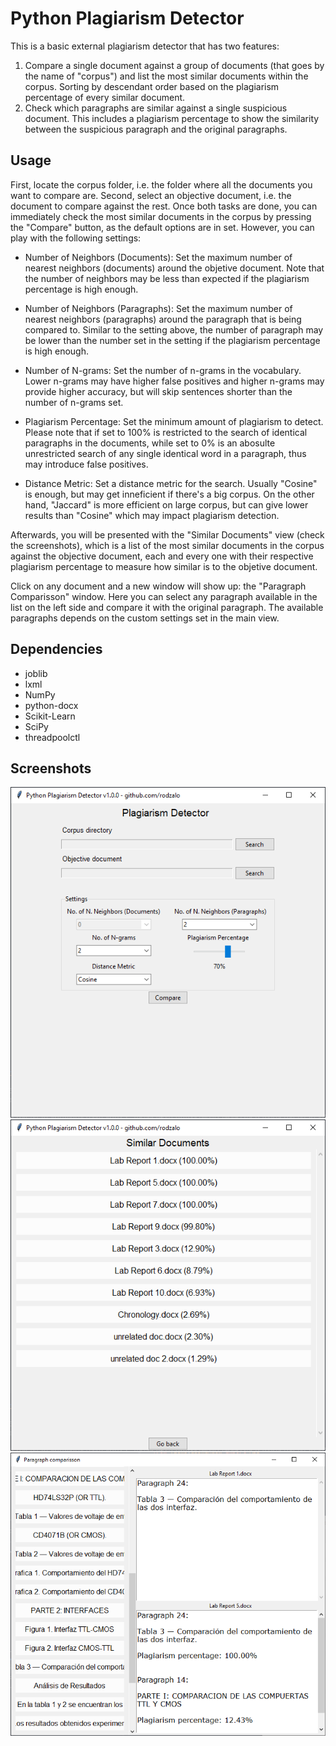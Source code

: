 # Python Plagiarism Detector

This is a basic external plagiarism detector that has two features: 
1. Compare a single document against a group of documents (that goes by the name of "corpus") and list the most similar documents within the corpus. Sorting by descendant order based on the plagiarism percentage of every similar document.
2. Check which paragraphs are similar against a single suspicious document. This includes a plagiarism percentage to show the similarity between the suspicious paragraph and the original paragraphs.

## Usage

First, locate the corpus folder, i.e. the folder where all the documents you want to compare are. Second, select an objective document, i.e. the document to compare against the rest. Once both tasks are done, you can immediately check the most similar documents in the corpus by pressing the "Compare" button, as the default options are in set. However, you can play with the following settings:

- Number of Neighbors (Documents): Set the maximum number of nearest neighbors (documents) around the objetive document. Note that the number of neighbors may be less than expected if the plagiarism percentage is high enough.

- Number of Neighbors (Paragraphs): Set the maximum number of nearest neighbors (paragraphs) around the paragraph that is being compared to. Similar to the setting above, the number of paragraph may be lower than the number set in the setting if the plagiarism percentage is high enough.

- Number of N-grams: Set the number of n-grams in the vocabulary. Lower n-grams may have higher false positives and higher n-grams may provide higher accuracy, but will skip sentences shorter than the number of n-grams set.

- Plagiarism Percentage: Set the minimum amount of plagiarism to detect. Please note that if set to 100% is restricted to the search of identical paragraphs in the documents, while set to 0% is an abosulte unrestricted search of any single identical word in a paragraph, thus may introduce false positives.

- Distance Metric: Set a distance metric for the search. Usually "Cosine" is enough, but may get inneficient if there's a big corpus. On the other hand, "Jaccard" is more efficient on large corpus, but can give lower results than "Cosine" which may impact plagiarism detection.

Afterwards, you will be presented with the "Similar Documents" view (check the screenshots), which is a list of the most similar documents in the corpus against the objective document, each and every one with their respective plagiarism percentage to measure how similar is to the objetive document. 

Click on any document and a new window will show up: the "Paragraph Comparisson" window. Here you can select any paragraph available in the list on the left side and compare it with the original paragraph. The available paragraphs depends on the custom settings set in the main view.

## Dependencies

- joblib
- lxml
- NumPy
- python-docx
- Scikit-Learn
- SciPy
- threadpoolctl

## Screenshots

![Document Input View](/screenshots/doc-input.png)
![Plagiarized Documents View](/screenshots/plagiarized-docs.png)
![Paragraph Comparisson View](/screenshots/paragraph-comparisson.png)